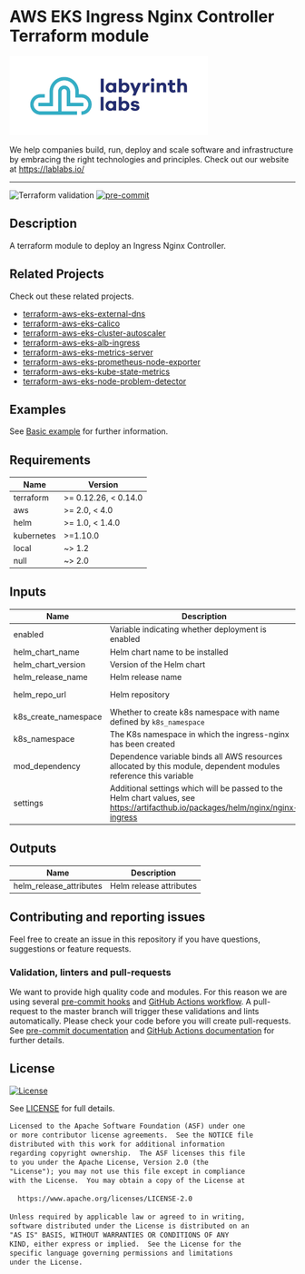 # AWS EKS Ingress Nginx Controller Terraform module

[![Labyrinth Labs logo](ll-logo.png)](https://www.lablabs.io)

We help companies build, run, deploy and scale software and infrastructure by embracing the right technologies and principles. Check out our website at https://lablabs.io/

---

![Terraform validation](https://github.com/lablabs/terraform-aws-eks-ingress-nginx/workflows/Terraform%20validation/badge.svg?branch=master)
[![pre-commit](https://img.shields.io/badge/pre--commit-enabled-success?logo=pre-commit&logoColor=white)](https://github.com/pre-commit/pre-commit)

## Description

A terraform module to deploy an Ingress Nginx Controller.

## Related Projects

Check out these related projects.

- [terraform-aws-eks-external-dns](https://github.com/lablabs/terraform-aws-eks-external-dns)
- [terraform-aws-eks-calico](https://github.com/lablabs/terraform-aws-eks-calico)
- [terraform-aws-eks-cluster-autoscaler](https://github.com/lablabs/terraform-aws-eks-cluster-autoscaler)
- [terraform-aws-eks-alb-ingress](https://github.com/lablabs/terraform-aws-eks-alb-ingress)
- [terraform-aws-eks-metrics-server](https://github.com/lablabs/terraform-aws-eks-metrics-server)
- [terraform-aws-eks-prometheus-node-exporter](https://github.com/lablabs/terraform-aws-eks-prometheus-node-exporter)
- [terraform-aws-eks-kube-state-metrics](https://github.com/lablabs/terraform-aws-eks-kube-state-metrics)
- [terraform-aws-eks-node-problem-detector](https://github.com/lablabs/terraform-aws-eks-node-problem-detector)


## Examples

See [Basic example](examples/basic/README.md) for further information.

<!-- BEGINNING OF PRE-COMMIT-TERRAFORM DOCS HOOK -->
## Requirements

| Name | Version |
|------|---------|
| terraform | >= 0.12.26, < 0.14.0 |
| aws | >= 2.0, < 4.0 |
| helm | >= 1.0, < 1.4.0 |
| kubernetes | >=1.10.0 |
| local | ~> 1.2 |
| null | ~> 2.0 |

## Inputs

| Name | Description | Type | Default | Required |
|------|-------------|------|---------|:--------:|
| enabled | Variable indicating whether deployment is enabled | `bool` | `true` | no |
| helm\_chart\_name | Helm chart name to be installed | `string` | `"ingress-nginx"` | no |
| helm\_chart\_version | Version of the Helm chart | `string` | `"3.12.0"` | no |
| helm\_release\_name | Helm release name | `string` | `"ingress-nginx"` | no |
| helm\_repo\_url | Helm repository | `string` | `"https://kubernetes.github.io/ingress-nginx"` | no |
| k8s\_create\_namespace | Whether to create k8s namespace with name defined by `k8s_namespace` | `bool` | `true` | no |
| k8s\_namespace | The K8s namespace in which the ingress-nginx has been created | `string` | `"ingress-controller"` | no |
| mod\_dependency | Dependence variable binds all AWS resources allocated by this module, dependent modules reference this variable | `bool` | `null` | no |
| settings | Additional settings which will be passed to the Helm chart values, see https://artifacthub.io/packages/helm/nginx/nginx-ingress | `map(any)` | `{}` | no |

## Outputs

| Name | Description |
|------|-------------|
| helm\_release\_attributes | Helm release attributes |

<!-- END OF PRE-COMMIT-TERRAFORM DOCS HOOK -->

## Contributing and reporting issues

Feel free to create an issue in this repository if you have questions, suggestions or feature requests.

### Validation, linters and pull-requests

We want to provide high quality code and modules. For this reason we are using
several [pre-commit hooks](.pre-commit-config.yaml) and
[GitHub Actions workflow](.github/workflows/main.yml). A pull-request to the
master branch will trigger these validations and lints automatically. Please
check your code before you will create pull-requests. See
[pre-commit documentation](https://pre-commit.com/) and
[GitHub Actions documentation](https://docs.github.com/en/actions) for further
details.


## License

[![License](https://img.shields.io/badge/License-Apache%202.0-blue.svg)](https://opensource.org/licenses/Apache-2.0)

See [LICENSE](LICENSE) for full details.

    Licensed to the Apache Software Foundation (ASF) under one
    or more contributor license agreements.  See the NOTICE file
    distributed with this work for additional information
    regarding copyright ownership.  The ASF licenses this file
    to you under the Apache License, Version 2.0 (the
    "License"); you may not use this file except in compliance
    with the License.  You may obtain a copy of the License at

      https://www.apache.org/licenses/LICENSE-2.0

    Unless required by applicable law or agreed to in writing,
    software distributed under the License is distributed on an
    "AS IS" BASIS, WITHOUT WARRANTIES OR CONDITIONS OF ANY
    KIND, either express or implied.  See the License for the
    specific language governing permissions and limitations
    under the License.

